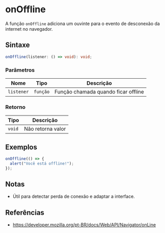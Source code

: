 # onOffline

A função `onOffline` adiciona um ouvinte para o evento de desconexão da internet no navegador.

## Sintaxe

```typescript
onOffline(listener: () => void): void;
```

### Parâmetros

| Nome        | Tipo      | Descrição                                 |
|-------------|-----------|-------------------------------------------|
| `listener`  | `função`  | Função chamada quando ficar offline       |

### Retorno

| Tipo    | Descrição           |
| ------- | ------------------- |
| `void`  | Não retorna valor   |

## Exemplos

```typescript
onOffline(() => {
  alert("Você está offline!");
});
```

## Notas

* Útil para detectar perda de conexão e adaptar a interface.

## Referências

* https://developer.mozilla.org/pt-BR/docs/Web/API/Navigator/onLine